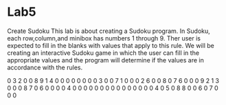 # Lab5
Create Sudoku
This lab is about creating a Sudoku program. In Sudoku, each row,column,and minibox has numbers 1 through 9. Ther user is expected to fill in the blanks with values that apply to this rule. We will be creating an interactive Sudoku game in which the user can fill in the appropriate values and the program will determine if the values are in accordance with the rules.


0 3 2 0 0 8 9 1 4 
0 0 0 0 0 0 0 0 3 
0 0 7 1 0 0 0 2 6 
0 0 8 0 7 6 0 0 0 
9 2 1 3 0 0 0 8 7 
0 6 0 0 0 0 4 0 0 
0 0 0 0 0 0 0 0 0 
0 0 0 0 4 0 5 0 8 
8 0 0 6 0 7 0 0 0 
